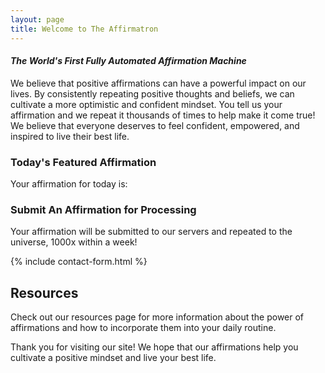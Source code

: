 ```yaml
---
layout: page
title: Welcome to The Affirmatron
---
```


#### _The World's First Fully Automated Affirmation Machine_

We believe that positive affirmations can have a powerful impact on our lives. By consistently repeating positive thoughts and beliefs, we can cultivate a more optimistic and confident mindset. You tell us your affirmation and we repeat it thousands of times to help make it come true! We believe that everyone deserves to feel confident, empowered, and inspired to live their best life.

### Today's Featured Affirmation

<p>Your affirmation for today is: <i><span id="affirmation"></span></i></p>

### Submit An Affirmation for Processing
Your affirmation will be submitted to our servers and repeated to the universe, 1000x within a week!

{% include contact-form.html %}

## Resources

Check out our resources page for more information about the power of affirmations and how to incorporate them into your daily routine.

Thank you for visiting our site! We hope that our affirmations help you cultivate a positive mindset and live your best life.

<script>
const affirmations = {{ site.data.affirmations | jsonify }};
const randomIndex = Math.floor(Math.random() * affirmations.length);
document.getElementById("affirmation").innerHTML = affirmations[randomIndex];
</script>
